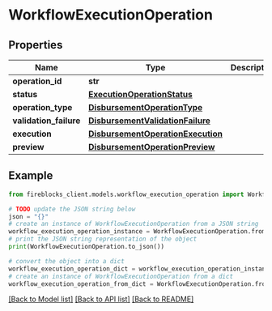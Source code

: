# WorkflowExecutionOperation


## Properties

Name | Type | Description | Notes
------------ | ------------- | ------------- | -------------
**operation_id** | **str** |  | 
**status** | [**ExecutionOperationStatus**](ExecutionOperationStatus.md) |  | 
**operation_type** | [**DisbursementOperationType**](DisbursementOperationType.md) |  | 
**validation_failure** | [**DisbursementValidationFailure**](DisbursementValidationFailure.md) |  | [optional] 
**execution** | [**DisbursementOperationExecution**](DisbursementOperationExecution.md) |  | [optional] 
**preview** | [**DisbursementOperationPreview**](DisbursementOperationPreview.md) |  | [optional] 

## Example

```python
from fireblocks_client.models.workflow_execution_operation import WorkflowExecutionOperation

# TODO update the JSON string below
json = "{}"
# create an instance of WorkflowExecutionOperation from a JSON string
workflow_execution_operation_instance = WorkflowExecutionOperation.from_json(json)
# print the JSON string representation of the object
print(WorkflowExecutionOperation.to_json())

# convert the object into a dict
workflow_execution_operation_dict = workflow_execution_operation_instance.to_dict()
# create an instance of WorkflowExecutionOperation from a dict
workflow_execution_operation_from_dict = WorkflowExecutionOperation.from_dict(workflow_execution_operation_dict)
```
[[Back to Model list]](../README.md#documentation-for-models) [[Back to API list]](../README.md#documentation-for-api-endpoints) [[Back to README]](../README.md)


